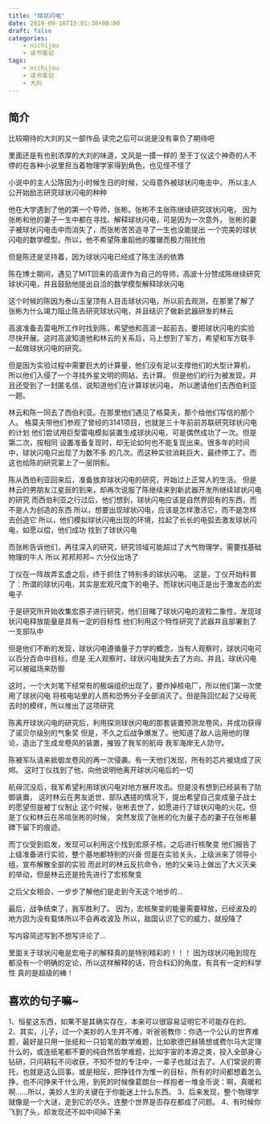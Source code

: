 ```yaml
---
title: "球状闪电"
date: 2019-09-16T15:01:38+08:00
draft: false
categories:
    - nichijou
    - 读书笔记
tags:
    - nichijou
    - 读书笔记
    - 大刘
---
```


## 简介

比较期待的大刘的又一部作品
读完之后可以说是没有辜负了期待吧

里面还是有也别浓厚的大刘的味道，文风是一摸一样的
至于丁仪这个神奇的人不停的在各种小说里担当着物理学家得到角色，也见怪不怪了

小说中的主人公陈因为小时候生日的时候，父母意外被球状闪电击中，
所以主人公开始励志研究球状闪电的种种

他在大学遇到了他的第一个导师，张彬。张彬不主张陈继续研究球状闪电，
因为张彬和他的妻子一生中都在寻找、解释球状闪电，可是因为一次意外，
张彬的妻子被球状闪电击中而消失了，而张彬苦苦追寻了一生也没能提出
一个完美的球状闪电的数学模型。所以，他不希望陈重蹈他的覆辙而极力阻扰他

但是陈还是坚持着，因为球状闪电已经成了陈生活的依靠

陈在博士期间，遇见了MIT回来的高波作为自己的导师，高波十分赞成陈继续研究
球状闪电，并且鼓励他提出自洽的数学模型解释球状闪电

这个时候的陈因为泰山玉皇顶有人目击球状闪电，所以前去观测，在那里了解了
张彬为什么竭力阻止陈去研究球状闪电，并且结识了做新武器研发的林云

高波准备去雷电所工作时找到陈，希望他和高波一起前去，要把球状闪电的实验
尽快开展。这时高波知道他和林云的关系后，马上想到了军方，希望和军方联手
一起做球状闪电的研究。

但是因为实验过程中需要巨大的计算量，他们没有足以支撑他们的大型计算机，
所以他们入侵了一个寻找外星文明的网站，去计算。
但是他们的行为被发现，并且还受到了一封匿名信，说知道他们在计算球状闪电，
所以邀请他们去西伯利亚一趟。

林云和陈一同去了西伯利亚。在那里他们遇见了格莫夫，那个给他们写信的那个人。
格莫夫带他们参观了曾经的3141项目，也就是三十年前前苏联研究球状闪电的计划
他们尝试用巨型雷电模拟装置生成球状闪电，可是偶然成功了一次。但是第二次，按相同
设置准备复现时，却无论如何也不能复现出来。很多年的时间中，球状闪电只出现了为数不多
的几次。而这种实验消耗巨大，最终停工了。而这也给陈的研究蒙上了一层阴影。

陈从西伯利亚回来后，准备放弃球状闪电的研究，开始过上正常人的生活。
但是林云的男朋友江星辰的到来，却再次说服了陈继续来到新武器开发所继续球状闪电的研究
而西伯利亚之行过后，他们想到，球状闪电应该是自然界固有的东西，而不是人为创造的东西
所以，想要出现球状闪电，应该是怎样激活它，而不是怎样去创造它
所以，他们模拟球状闪电出现的环境，拉起了长长的电弧去激发球状闪电，如愿以偿，他们成功
找到了球状闪电

而张彬告诉他们，再往深入的研究，研究领域可能超过了大气物理学，需要找基础物理的牛人
所以 邦邦邦邦~ 六分仪出场了

丁仪在一阵故弄玄虚之后，终于抓住了特别多的球状闪电。
这是，丁仪开始科普了：所谓的球状闪电，其实是宏观尺度下的电子。而球状闪电正是出于激发态的宏电子

于是研究所开始收集宏原子进行研究，他们目睹了球状闪电的波粒二象性，发现球状闪电释放能量是具有一定的目标性
他们利用这个特性研究了武器并且部署到了一支部队中

但是他们不断的发现，球状闪电遵循量子力学的概念，当有人观察时，球状闪电可以百分百命中目标，但是
无人观察时，球状闪电就失去了方向。并且，球状闪电可以被磁场来防御

这时，一个大刘笔下经常有的极端组织出现了，要炸掉核电厂，所以他们第一次使用了球状闪电
将核电站里的人质和恐怖分子全部消灭了。但是陈回忆起了父母死去时的模样，所以推出了这项研究

陈离开球状闪电的研究后，利用探测球状闪电的那套装置预测龙卷风，并成功获得了诺贝尔级别的气象奖
但是，不久之后战争爆发了。他知道了敌人运用他的理论，造出了生成龙卷风的装置，摧毁了我军的航母
我军海岸无人防守。

陈被军队请来抵御龙卷风的再一次侵袭。有一天他们发现，所有的芯片被烧成了灰烬。
这时丁仪找到了他，向他说明他离开球状闪电后的一切

航母沉没后，我军希望利用球状闪电对地方展开攻击。但是没有想到已经装有了防御装置，
这时林云在男友逝世、部队遇搓的情况下，提出希望自己变成量子战士的愿望但是被丁仪制止
这个时候，张彬去世了，如愿进行了球状闪电的火花。但是丁仪和林云在吊唁张彬的时候，
突然发现了张彬的化为量子态的妻子在张彬墓碑下留下的痕迹。

而丁仪受到启发，发现可以利用这个找到宏原子核，之后进行核聚变
他们报告了上级准备进行实验，整个基地都特别的兴奋
但是在实验关头，上级派来了领导小组，宣布解散全部的实验
而此时的林云反抗命令，他的父亲马上做出了大义灭亲的举动，但是林云还是抢先进行了宏核聚变

之后父女相会，一步步了解他们是走到今天这个地步的...

最后，战争结束了，我军胜利了。
因为，宏核聚变的能量需要释放，已经波及的地方因为没有载体所以不会再收波及
所以，敌国认识了它的威力，就投降了


写内容简述写到不想写评论了...

里面关于球状闪电是宏电子的解释真的是特别精彩的！！！
因为球状闪电到现在都没有一个明确的定论，所以这样解释的话，符合科幻的角度，有具有一定的科学性
真的是超级的棒！

## 喜欢的句子嘛~

1、恒星这东西，如果不是其确实存在，本来可以很容易证明它不可能存在的。
2、其实，儿子，过一个美妙的人生并不难，听爸爸教你：你选一个公认的世界难题，最好是只用一张纸和一只铅笔的数学难题，比如歌德巴赫猜想或费尔马大定理什么的，或连纸笔都不要的纯自然哲学难题，比如宇宙的本源之类，投入全部身心钻研，只问耕耘不问收获，不知不觉的专注中，一辈子也就过去了。人们常说的寄托，也就是这么回事。或是相反，把挣钱作为惟一的目标，所有的时间都想着怎么挣，也不问挣来干什么用，到死的时候像葛朗台一样抱者一堆金币说：啊，真暖和啊……所以，美妙人生的关键在于你能迷上什么东西。
3、后来发现，整个物理学就像是一个大谜，走到它的尽头，连整个世界是否存在都成了问题。
4、有时候你飞到了头，却发现还不如中间掉下来






